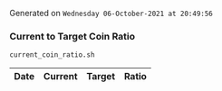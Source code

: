 Generated on `Wednesday 06-October-2021 at 20:49:56`

### Current to Target Coin Ratio
`current_coin_ratio.sh`

Date|Current|Target|Ratio
---|---|---|---
